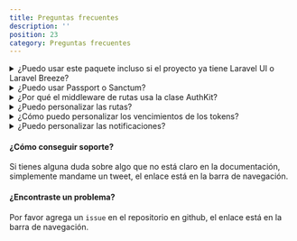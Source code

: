 ```yaml
---
title: Preguntas frecuentes
description: ''
position: 23
category: Preguntas frecuentes
---
```


<details class="my-4">
  <summary class="text-gray-800 font-semibold">¿Puedo usar este paquete incluso si el proyecto ya tiene Laravel UI o Laravel Breeze?</summary>
  <p class="text-gray-700">Sí, es por eso que las rutas del paquete utilizan nombres de ruta personalizados y notificaciones personalizadas.</p>
</details>

<details class="my-4">
  <summary class="text-gray-800 font-semibold">¿Puedo usar Passport o Sanctum?</summary>
  <p class="text-gray-700">Puede usar ambos, pero solo uno a la vez, si es un problema en el futuro, puedes abrir un issue en el repositorio de github si tu aplicación usa ambos.</p>
</details>


<details class="my-4">
  <summary class="text-gray-800 font-semibold">¿Por qué el middleware de rutas usa la clase AuthKit?</summary>
  <p class="text-gray-700">Devuelve el middleware de autenticación correcto según el paquete que se está usando Passport ('auth:api') o Sanctum ('auth:sanctum'), pero puedes eliminarlo y usar el middleware de autenticación correcto según el paquete que uses.</p>
</details>

<details class="my-4">
  <summary class="text-gray-800 font-semibold">¿Puedo personalizar las rutas?</summary>
  <p class="text-gray-700">Cuando instalas el paquete, este agrega todo el código a tu aplicación, puedes cambiar los nombres de las rutas de la API, solo necesita tener cuidado de actualizar los enlaces de notificaciones, en la documentación de cada notificación encontrarás dónde personalizar cada función.</p>
</details>

<details class="my-4">
    <summary class="text-gray-800 font-semibold">¿Cómo puedo personalizar los vencimientos de los tokens?</summary>

```php
    // En config/auth.php

    // Para modificar el tiempo de expiracion de los tokens para restablecer contraseña
    'password_timeout' => 10800,

    // Para modificar el tiemmpo de expiración de los tokens para verificar email.
    'auth' => [
        'verification' => [
            'expire' => 10800
        ]
    ]

    // El tiempo que agregues sera en segundos.
```
</details>

<details class="my-4">
  <summary class="text-gray-800 font-semibold">¿Puedo personalizar las notificaciones?</summary>
  <p class="text-gray-700">Sí, puedes publicar los archivos de notificaciones, crear tu propio mailable y pasar este a las notificaciones personalizadas.</p>
  <a target="_blank" href="https://laravel.com/docs/8.x/notifications#customizing-the-templates">Aquí puedes obtener más información al respecto.</a>
</details>

#### ¿Cómo conseguir soporte?

Si tienes alguna duda sobre algo que no está claro en la documentación, simplemente mandame un tweet, el enlace está en la barra de navegación.

#### ¿Encontraste un problema?

Por favor agrega un `issue` en el repositorio en github, el enlace está en la barra de navegación.